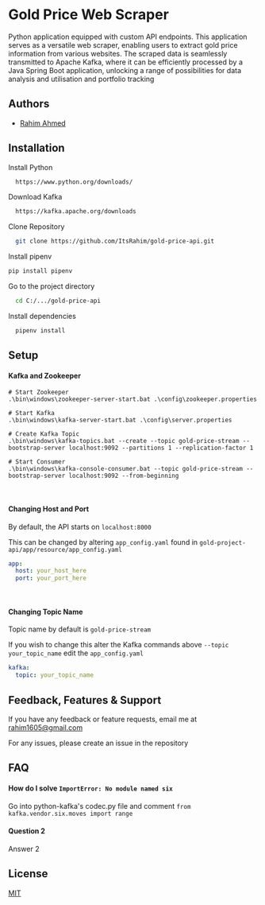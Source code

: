 
# Gold Price Web Scraper

Python application equipped with custom API endpoints. This application serves as a versatile web scraper, enabling users to extract gold price information from various websites. The scraped data is seamlessly transmitted to Apache Kafka, where it can be efficiently processed by a Java Spring Boot application, unlocking a range of possibilities for data analysis and utilisation and portfolio tracking


## Authors

- [Rahim Ahmed](https://www.github.com/ItsRahim)


## Installation

Install Python

```bash
  https://www.python.org/downloads/
```

Download Kafka
```bash
  https://kafka.apache.org/downloads
```

Clone Repository

```bash
  git clone https://github.com/ItsRahim/gold-price-api.git
```

Install pipenv
```bash
pip install pipenv
```

Go to the project directory

```bash
  cd C:/.../gold-price-api
```

Install dependencies

```bash
  pipenv install
```

## Setup
#### Kafka and Zookeeper

```commandline
# Start Zookeeper
.\bin\windows\zookeeper-server-start.bat .\config\zookeeper.properties

# Start Kafka
.\bin\windows\kafka-server-start.bat .\config\server.properties

# Create Kafka Topic
.\bin\windows\kafka-topics.bat --create --topic gold-price-stream --bootstrap-server localhost:9092 --partitions 1 --replication-factor 1

# Start Consumer
.\bin\windows\kafka-console-consumer.bat --topic gold-price-stream --bootstrap-server localhost:9092 --from-beginning
```
<br>

#### Changing Host and Port
By default, the API starts on ```localhost:8000```

This can be changed by altering ```app_config.yaml``` found in ```gold-project-api/app/resource/app_config.yaml```

```yaml
app:
  host: your_host_here
  port: your_port_here
```
<br>

#### Changing Topic Name
Topic name by default is ```gold-price-stream```

If you wish to change this alter the Kafka commands above ```--topic your_topic_name```  edit the ```app_config.yaml```
```yaml
kafka:
  topic: your_topic_name
```
## Feedback, Features & Support

If you have any feedback or feature requests, email me at rahim1605@gmail.com

For any issues, please create an issue in the repository


## FAQ

#### How do I solve ```ImportError: No module named six ```

Go into python-kafka's codec.py file and comment ```from kafka.vendor.six.moves import range ```

#### Question 2

Answer 2


## License

[MIT](https://choosealicense.com/licenses/mit/)

